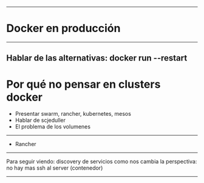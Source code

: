 ***
# Docker en producción
---
Hablar de las alternativas:
docker run --restart
---
# Por qué no pensar en clusters docker
* Presentar swarm, rancher, kubernetes, mesos
* Hablar de scjeduller
* El problema de los volumenes
---
  * Rancher
---
Para seguir viendo:
discovery de servicios
como nos cambia la perspectiva: no hay mas ssh al server (contenedor)

***
